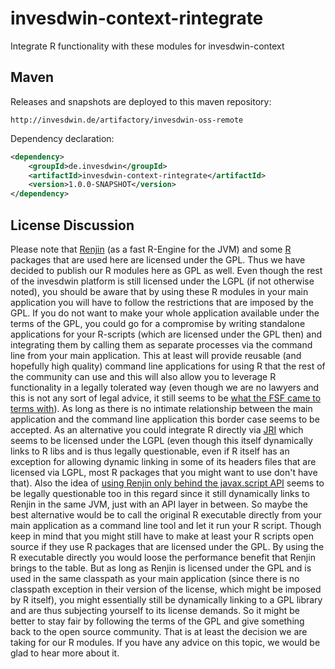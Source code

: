 # invesdwin-context-rintegrate
Integrate R functionality with these modules for invesdwin-context 

## Maven

Releases and snapshots are deployed to this maven repository:
```
http://invesdwin.de/artifactory/invesdwin-oss-remote
```

Dependency declaration:
```xml
<dependency>
	<groupId>de.invesdwin</groupId>
	<artifactId>invesdwin-context-rintegrate</artifactId>
	<version>1.0.0-SNAPSHOT</version>
</dependency>
```

## License Discussion

Please note that [Renjin](http://www.renjin.org/) (as a fast R-Engine for the JVM) and some [R](https://www.r-project.org/) packages that are used here are licensed under the GPL. Thus we have decided to publish our R modules here as GPL as well. Even though the rest of the invesdwin platform is still licensed under the LGPL (if not otherwise noted), you should be aware that by using these R modules in your main application you will have to follow the restrictions that are imposed by the GPL. If you do not want to make your whole application available under the terms of the GPL, you could go for a compromise by writing standalone applications for your R-scripts (which are licensed under the GPL then) and integrating them by calling them as separate processes via the command line from your main application. This at least will provide reusable (and hopefully high quality) command line applications for using R that the rest of the community can use and this will also allow you to leverage R functionality in a legally tolerated way (even though we are no lawyers and this is not any sort of legal advice, it still seems to be [what the FSF came to terms with](https://www.gnu.org/licenses/gpl-faq.html#GPLPlugins)). As long as there is no intimate relationship between the main application and the command line application this border case seems to be accepted. As an alternative you could integrate R directly via [JRI](https://rforge.net/JRI/) which seems to be licensed under the LGPL (even though this itself dynamically links to R libs and is thus legally questionable, even if R itself has an exception for allowing dynamic linking in some of its headers files that are licensed via LGPL, most R packages that you might want to use don't have that). Also the idea of [using Renjin only behind the javax.script API](https://groups.google.com/forum/#!msg/renjin-dev/yoS1dTeJLm8/bVtVu_tGLck) seems to be legally questionable too in this regard since it still dynamically links to Renjin in the same JVM, just with an API layer in between. So maybe the best alternative would be to call the original R executable directly from your main application as a command line tool and let it run your R script. Though keep in mind that you might still have to make at least your R scripts open source if they use R packages that are licensed under the GPL. By using the R executable directly you would loose the performance benefit that Renjin brings to the table. But as long as Renjin is licensed under the GPL and is used in the same classpath as your main application (since there is no classpath exception in their version of the license, which might be imposed by R itself), you might essentially still be dynamically linking to a GPL library and are thus subjecting yourself to its license demands. So it might be better to stay fair by following the terms of the GPL and give something back to the open source community. That is at least the decision we are taking for our R modules. If you have any advice on this topic, we would be glad to hear more about it.
